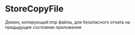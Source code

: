 # StoreCopyFile

Демон, копирующий tmp файлы, для безопасного отката на предыдущее состояние приложения
